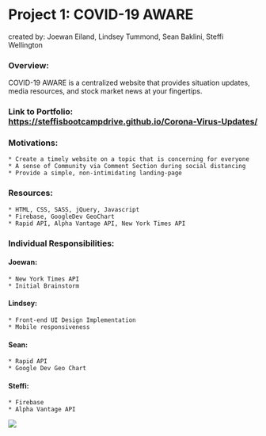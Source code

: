 # Project 1: COVID-19 AWARE
created by: Joewan Eiland, Lindsey Tummond, Sean Baklini, Steffi Wellington

### Overview:

COVID-19 AWARE is a centralized website that provides situation updates, media resources, and stock market news at your fingertips.

### Link to Portfolio: https://steffisbootcampdrive.github.io/Corona-Virus-Updates/

### Motivations: 
  
    * Create a timely website on a topic that is concerning for everyone
    * A sense of Community via Comment Section during social distancing
    * Provide a simple, non-intimidating landing-page

### Resources: 
  
    * HTML, CSS, SASS, jQuery, Javascript
    * Firebase, GoogleDev GeoChart
    * Rapid API, Alpha Vantage API, New York Times API
    
### Individual Responsibilities: 
   #### Joewan:
    * New York Times API
    * Initial Brainstorm
    
   #### Lindsey:
    * Front-end UI Design Implementation
    * Mobile responsiveness
    
   #### Sean:
    * Rapid API
    * Google Dev Geo Chart
   
   #### Steffi:
    * Firebase
    * Alpha Vantage API
    

<a href="https://steffisbootcampdrive.github.io/Project1/" target="_blank">
   <img src="assets/img/portfolioImage.png">
</a>
